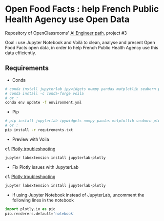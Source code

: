 # Open Food Facts : help French Public Health Agency use Open Data

Repository of OpenClassrooms' [AI Engineer path](https://openclassrooms.com/fr/paths/188-ingenieur-ia), project #3

Goal : use Jupyter Notebook and Voilà to clean, analyse and present Open Food Facts open data, in order to help French Public Health Agency use this data efficiently.


## Requirements

  - Conda

````bash
# conda install jupyterlab ipywidgets numpy pandas matplotlib seaborn plotly statsmodels sklearn
# conda install -c conda-forge voila
# or :
conda env update -f environment.yml
````

  - Pip

```bash
# pip install jupyterlab ipywidgets numpy pandas matplotlib seaborn plotly statsmodels sklearn voila
# or :
pip install -r requirements.txt
```

  - Preview with Voila

cf. [Plotly troubleshooting](https://plotly.com/python/troubleshooting/#jupyterlab-problems)

```bash
jupyter labextension install jupyterlab-plotly
```

  - Fix Plotly issues with JupyterLab

cf. [Plotly troubleshooting](https://plotly.com/python/troubleshooting/#jupyterlab-problems)

```bash
jupyter labextension install jupyterlab-plotly
```

  - If using Jupyter Notebook instead of JupyterLab, uncomment the following lines in the notebook

````python
import plotly.io as pio
pio.renderers.default='notebook'
````
